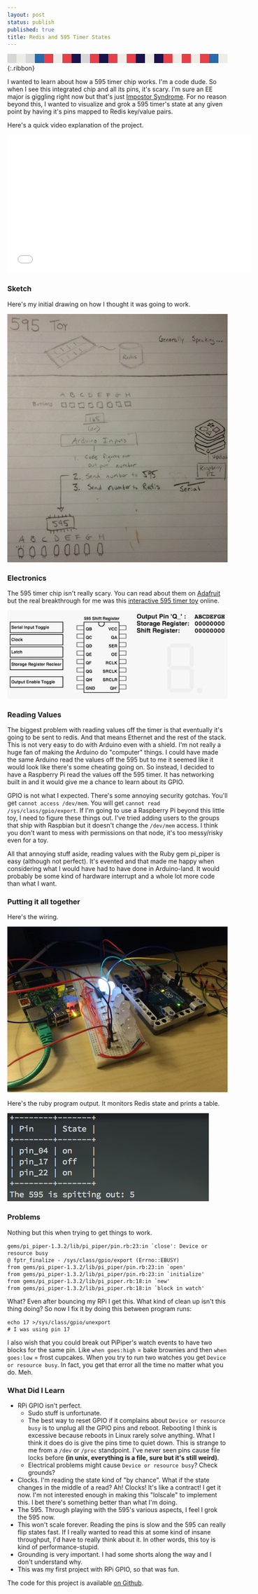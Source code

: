 ```yaml
---
layout: post
status: publish
published: true
title: Redis and 595 Timer States
---
```

![Pixel Ribbon](/ribbons/pixel-ribbon_air_mail.png){:.ribbon}

I wanted to learn about how a 595 timer chip works.  I'm a code dude.  So when I see this integrated chip and all its pins, it's scary.  I'm sure an EE major is giggling right now but that's just [Impostor Syndrome](http://en.wikipedia.org/wiki/Impostor_syndrome).  For no reason beyond this, I wanted to visualize and grok a 595 timer's state at any given point by having it's pins mapped to Redis key/value pairs.

Here's a quick video explanation of the project.

<iframe width="560" height="315" src="//www.youtube.com/embed/k2rJjbI6A5A" frameborder="0" allowfullscreen></iframe>


### Sketch

Here's my initial drawing on how I thought it was going to work.

![595 Sketch](/uploads/2014/09/595_sketch.png)

### Electronics

The 595 timer chip isn't really scary.  You can read about them on [Adafruit](https://learn.adafruit.com/adafruit-arduino-lesson-4-eight-leds/the-74hc595-shift-register) but the real breakthrough for me was this [interactive 595 timer toy](http://conductiveresistance.com/2011/02/28/interactive-595-shift-register-simulator/) online.

![595 Simulator](/uploads/2014/09/595_simulator.png)

### Reading Values

The biggest problem with reading values off the timer is that eventually it's going to be sent to redis.  And that means Ethernet and the rest of the stack.  This is not very easy to do with Arduino even with a shield.  I'm not really a huge fan of making the Arduino do "computer" things.  I could have made the same Arduino read the values off the 595 but to me it seemed like it would look like there's some cheating going on.  So instead, I decided to have a Raspberry Pi read the values off the 595 timer.  It has networking built in and it would give me a chance to learn about its GPIO.

GPIO is not what I expected.  There's some annoying security gotchas.  You'll get `cannot access /dev/mem`.  You will get `cannot read /sys/class/gpio/export`.  If I'm going to use a Raspberry Pi beyond this little toy, I need to figure these things out.  I've tried adding users to the groups that ship with Raspbian but it doesn't change the `/dev/mem` access.  I think you don't want to mess with permissions on that node, it's too messy/risky even for a toy.

All that annoying stuff aside, reading values with the Ruby gem pi_piper is easy (although not perfect).  It's evented and that made me happy when considering what I would have had to have done in Arduino-land.  It would probably be some kind of hardware interrupt and a whole lot more code than what I want.

### Putting it all together

Here's the wiring.

![595 Simulator](/uploads/2014/09/595_together.png)

Here's the ruby program output.  It monitors Redis state and prints a table.

![595 Simulator](/uploads/2014/09/595_table.png)

### Problems

Nothing but this when trying to get things to work.

	gems/pi_piper-1.3.2/lib/pi_piper/pin.rb:23:in `close': Device or resource busy
	@ fptr_finalize - /sys/class/gpio/export (Errno::EBUSY)
	from gems/pi_piper-1.3.2/lib/pi_piper/pin.rb:23:in `open'
	from gems/pi_piper-1.3.2/lib/pi_piper/pin.rb:23:in `initialize'
	from gems/pi_piper-1.3.2/lib/pi_piper.rb:18:in `new'
	from gems/pi_piper-1.3.2/lib/pi_piper.rb:18:in `block in watch'

What?  Even after bouncing my RPi I get this.  What kind of clean up isn't this thing doing?  So now I fix it by doing this between program runs:

	echo 17 >/sys/class/gpio/unexport
	# I was using pin 17

I also wish that you could break out PiPiper's watch events to have two blocks for the same pin.  Like `when goes:high` = bake brownies and then `when goes:low` = frost cupcakes.  When you try to run two watches you get `Device or resource busy`.  In fact, you get that error all the time no matter what you do.  Meh.

### What Did I Learn

- RPi GPIO isn't perfect.
	- Sudo stuff is unfortunate.
	- The best way to reset GPIO if it complains about `Device or resource
  busy` is to unplug all the GPIO pins and reboot.  Rebooting I think is
  excessive because reboots in Linux rarely solve anything.  What I
  think it does do is give the pins time to quiet down.  This is strange
  to me from a `/dev` or `/proc` standpoint.  I've never seen pins cause
  file locks before __(in unix, everything is a file, sure but it's still
  weird)__.
	- Electrical problems might cause `Device or resource busy`?  Check grounds?
- Clocks.  I'm reading the state kind of "by chance".  What if the state changes in the middle of a read?  Ah!  Clocks!  It's like a contract!  I get it now.  I'm not interested enough in making this "lolscale" to implement this.  I bet there's something better than what I'm doing.
- The 595.  Through playing with the 595's various aspects, I feel I grok the 595 now.
- This won't scale forever.  Reading the pins is slow and the 595 can really flip states fast.  If I really wanted to read this at some kind of insane throughput, I'd have to really think about it.  In other words, this toy is kind of performance-stupid.
- Grounding is very important.  I had some shorts along the way and I don't understand why.
- This was my first project with RPi GPIO, so that was fun.

The code for this project is available [on Github](https://github.com/squarism/595_state).
